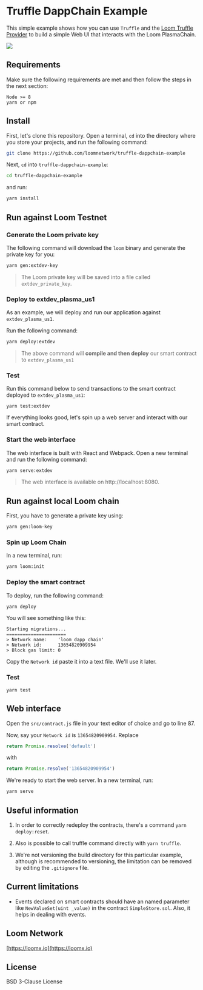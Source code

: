 
# Truffle DappChain Example

This simple example shows how you can use `Truffle` and the [Loom Truffle Provider](https://github.com/loomnetwork/loom-truffle-provider) to build a simple Web UI that interacts with the Loom PlasmaChain.

![](https://dzwonsemrish7.cloudfront.net/items/0a1N05043p1Y1G3K1Y2L/Screen%20Recording%202018-07-17%20at%2011.26%20AM.gif?v=df873ac3)


## Requirements

Make sure the following requirements are met and then follow the steps in the next section:

```text
Node >= 8
yarn or npm
```

## Install

First, let's clone this repository. Open a terminal, `cd` into the directory where you store your projects, and run the following command:

```bash
git clone https://github.com/loomnetwork/truffle-dappchain-example
```

Next, `cd` into `truffle-dappchain-example`:

```bash
cd truffle-dappchain-example
```

and run:

```bash
yarn install
```

## Run against Loom Testnet

### Generate the Loom private key

The following command will download the `loom` binary and generate the private key for you:

```bash
yarn gen:extdev-key
```

> The Loom private key will be saved into a file called `extdev_private_key`.


### Deploy to extdev_plasma_us1

As an example, we will deploy and run our application against `extdev_plasma_us1`.

Run the following command:

```bash
yarn deploy:extdev
```

>The above command will **compile and then deploy** our smart contract to `extdev_plasma_us1`


### Test

Run this command below to send transactions to the smart contract deployed to `extdev_plasma_us1`:


```test
yarn test:extdev
```

If everything looks good, let's spin up a web server and interact with our smart contract.

### Start the web interface

The web interface is built with React and Webpack. Open a new terminal and run the following command:

```bash
yarn serve:extdev
```

> The web interface is available on http://localhost:8080.



## Run against local Loom chain

First, you have to generate a private key using:

```bash
yarn gen:loom-key
```

### Spin up Loom Chain

In a new terminal, run:

```bash
yarn loom:init
```

### Deploy the smart contract

To deploy, run the following command:

```bash
yarn deploy
```

You will see something like this:

```text
Starting migrations...
======================
> Network name:    'loom_dapp_chain'
> Network id:      13654820909954
> Block gas limit: 0
```

Copy the `Network id` paste it into a text file. We'll use it later.

### Test

```
yarn test
```

## Web interface

Open the `src/contract.js` file in your text editor of choice and go to line 87.

Now, say your `Network id` is `13654820909954`. Replace

```javascript
return Promise.resolve('default')
```

with

```javascript
return Promise.resolve('13654820909954')
```


We're ready to start the web server. In a new terminal, run:

```bash
yarn serve
```


## Useful information

1. In order to correctly redeploy the contracts, there's a command `yarn deploy:reset`.

2. Also is possible to call truffle command directly with `yarn truffle`.

2. We're not versioning the build directory for this particular example, although is recommended to versioning, the limitation can be removed by editing the `.gitignore` file.


## Current limitations

* Events declared on smart contracts should have an named parameter like `NewValueSet(uint _value)` in the contract `SimpleStore.sol`. Also, it helps in dealing with events.

Loom Network
----
[https://loomx.io](https://loomx.io)


License
----

BSD 3-Clause License

